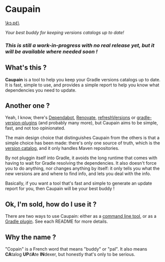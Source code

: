 # Caupain

[\\kɔ.pɛ̃\\](https://ipa-reader.com/?text=%5Ck%C9%94.p%C9%9B%CC%83%5C&voice=Celine)

*Your best buddy for keeping versions catalogs up to date!*

### *This is still a work-in-progress with no real release yet, but it will be available where needed soon !*

## What's this ?

**Caupain** is a tool to help you keep your Gradle versions catalogs up to date.  It is fast, simple
to use, and provides a simple report to help you know what dependencies you need to update.

## Another one ?

Yeah, I know, there's [Dependabot](https://github.com/dependabot), [Renovate](https://www.mend.io/renovate/), 
[refreshVersions](https://splitties.github.io/refreshVersions/) or [gradle-version-plugins](https://github.com/ben-manes/gradle-versions-plugin)
(and probably many more), but Caupain aims to be simple, fast, and not too opinionated.

The main design choice that distinguishes Caupain from the others is that a simple choice has been made:
there's only one source of truth, which is the [version catalog](https://docs.gradle.org/current/userguide/version_catalogs.html),
and it only handles Maven repositories.

By not pluggin itself into Gradle, it avoids the long runtime that comes with having to wait for Gradle
resolving the dependencies. It also doesn't force you to do anything, nor changes anything by itself: 
it only tells you what the new versions are and where to find info, and lets you deal with the info.

Basically, if you want a tool that's fast and simple to generate an update report for you, then Caupain 
will be your best buddy !

## Ok, I'm sold, how do I use it ?

There are two ways to use Caupain: either as a [command line tool](cli/README.md), or as a 
[Gradle plugin](gradle-plugin/README.md). See each README for more details.

## Why the name ?

"Copain" is a French word that means "buddy" or "pal". It also means **CA**talog **UP**d**A**te **IN**dexer, 
but honestly that's only to be serious.